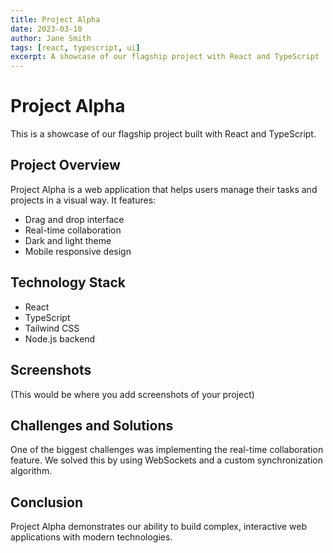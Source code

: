 ```yaml
---
title: Project Alpha
date: 2023-03-10
author: Jane Smith
tags: [react, typescript, ui]
excerpt: A showcase of our flagship project with React and TypeScript
---
```


# Project Alpha

This is a showcase of our flagship project built with React and TypeScript.

## Project Overview

Project Alpha is a web application that helps users manage their tasks and projects in a visual way. It features:

- Drag and drop interface
- Real-time collaboration
- Dark and light theme
- Mobile responsive design

## Technology Stack

- React
- TypeScript
- Tailwind CSS
- Node.js backend

## Screenshots

(This would be where you add screenshots of your project)

## Challenges and Solutions

One of the biggest challenges was implementing the real-time collaboration feature. We solved this by using WebSockets and a custom synchronization algorithm.

## Conclusion

Project Alpha demonstrates our ability to build complex, interactive web applications with modern technologies.
